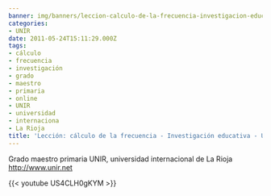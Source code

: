 ```yaml
---
banner: img/banners/leccion-calculo-de-la-frecuencia-investigacion-educativa-unir.jpg
categories:
- UNIR
date: 2011-05-24T15:11:29.000Z
tags:
- cálculo
- frecuencia
- investigación
- grado
- maestro
- primaria
- online
- UNIR
- universidad
- internaciona
- La Rioja
title: 'Lección: cálculo de la frecuencia - Investigación educativa - UNIR'
---
```


Grado maestro primaria
UNIR, universidad internacional de La Rioja
http://www.unir.net

{{< youtube US4CLH0gKYM >}}
